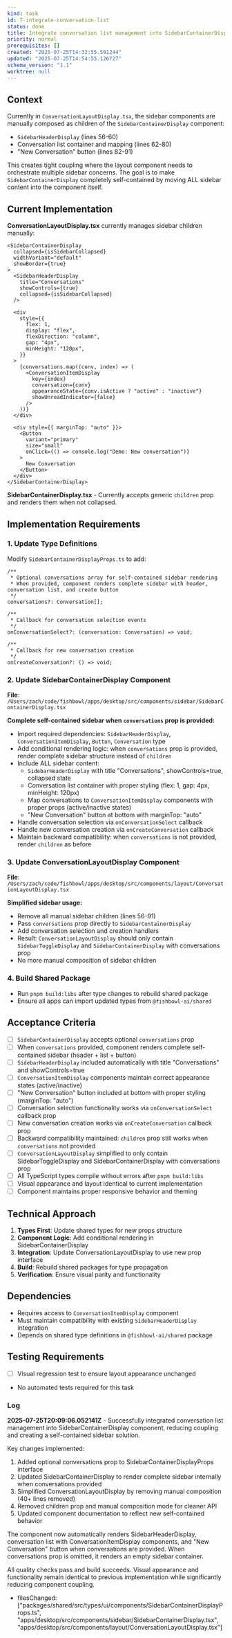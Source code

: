 ```yaml
---
kind: task
id: T-integrate-conversation-list
status: done
title: Integrate conversation list management into SidebarContainerDisplay component
priority: normal
prerequisites: []
created: "2025-07-25T14:32:55.591244"
updated: "2025-07-25T14:54:55.126727"
schema_version: "1.1"
worktree: null
---
```


## Context

Currently in `ConversationLayoutDisplay.tsx`, the sidebar components are manually composed as children of the `SidebarContainerDisplay` component:

- `SidebarHeaderDisplay` (lines 56-60)
- Conversation list container and mapping (lines 62-80)
- "New Conversation" button (lines 82-91)

This creates tight coupling where the layout component needs to orchestrate multiple sidebar concerns. The goal is to make `SidebarContainerDisplay` completely self-contained by moving ALL sidebar content into the component itself.

## Current Implementation

**ConversationLayoutDisplay.tsx** currently manages sidebar children manually:

```tsx
<SidebarContainerDisplay
  collapsed={isSidebarCollapsed}
  widthVariant="default"
  showBorder={true}
>
  <SidebarHeaderDisplay
    title="Conversations"
    showControls={true}
    collapsed={isSidebarCollapsed}
  />

  <div
    style={{
      flex: 1,
      display: "flex",
      flexDirection: "column",
      gap: "4px",
      minHeight: "120px",
    }}
  >
    {conversations.map((conv, index) => (
      <ConversationItemDisplay
        key={index}
        conversation={conv}
        appearanceState={conv.isActive ? "active" : "inactive"}
        showUnreadIndicator={false}
      />
    ))}
  </div>

  <div style={{ marginTop: "auto" }}>
    <Button
      variant="primary"
      size="small"
      onClick={() => console.log("Demo: New conversation")}
    >
      New Conversation
    </Button>
  </div>
</SidebarContainerDisplay>
```

**SidebarContainerDisplay.tsx** - Currently accepts generic `children` prop and renders them when not collapsed.

## Implementation Requirements

### 1. Update Type Definitions

Modify `SidebarContainerDisplayProps.ts` to add:

```tsx
/**
 * Optional conversations array for self-contained sidebar rendering
 * When provided, component renders complete sidebar with header, conversation list, and create button
 */
conversations?: Conversation[];

/**
 * Callback for conversation selection events
 */
onConversationSelect?: (conversation: Conversation) => void;

/**
 * Callback for new conversation creation
 */
onCreateConversation?: () => void;
```

### 2. Update SidebarContainerDisplay Component

**File**: `/Users/zach/code/fishbowl/apps/desktop/src/components/sidebar/SidebarContainerDisplay.tsx`

**Complete self-contained sidebar when `conversations` prop is provided:**

- Import required dependencies: `SidebarHeaderDisplay`, `ConversationItemDisplay`, `Button`, `Conversation` type
- Add conditional rendering logic: when `conversations` prop is provided, render complete sidebar structure instead of `children`
- Include ALL sidebar content:
  - `SidebarHeaderDisplay` with title "Conversations", showControls=true, collapsed state
  - Conversation list container with proper styling (flex: 1, gap: 4px, minHeight: 120px)
  - Map conversations to `ConversationItemDisplay` components with proper props (active/inactive states)
  - "New Conversation" button at bottom with marginTop: "auto"
- Handle conversation selection via `onConversationSelect` callback
- Handle new conversation creation via `onCreateConversation` callback
- Maintain backward compatibility: when `conversations` is not provided, render `children` as before

### 3. Update ConversationLayoutDisplay Component

**File**: `/Users/zach/code/fishbowl/apps/desktop/src/components/layout/ConversationLayoutDisplay.tsx`

**Simplified sidebar usage:**

- Remove all manual sidebar children (lines 56-91)
- Pass `conversations` prop directly to `SidebarContainerDisplay`
- Add conversation selection and creation handlers
- Result: `ConversationLayoutDisplay` should only contain `SidebarToggleDisplay` and `SidebarContainerDisplay` with conversations prop
- No more manual composition of sidebar children

### 4. Build Shared Package

- Run `pnpm build:libs` after type changes to rebuild shared package
- Ensure all apps can import updated types from `@fishbowl-ai/shared`

## Acceptance Criteria

- [ ] `SidebarContainerDisplay` accepts optional `conversations` prop
- [ ] When `conversations` provided, component renders complete self-contained sidebar (header + list + button)
- [ ] `SidebarHeaderDisplay` included automatically with title "Conversations" and showControls=true
- [ ] `ConversationItemDisplay` components maintain correct appearance states (active/inactive)
- [ ] "New Conversation" button included at bottom with proper styling (marginTop: "auto")
- [ ] Conversation selection functionality works via `onConversationSelect` callback prop
- [ ] New conversation creation works via `onCreateConversation` callback prop
- [ ] Backward compatibility maintained: `children` prop still works when `conversations` not provided
- [ ] `ConversationLayoutDisplay` simplified to only contain SidebarToggleDisplay and SidebarContainerDisplay with conversations prop
- [ ] All TypeScript types compile without errors after `pnpm build:libs`
- [ ] Visual appearance and layout identical to current implementation
- [ ] Component maintains proper responsive behavior and theming

## Technical Approach

1. **Types First**: Update shared types for new props structure
2. **Component Logic**: Add conditional rendering in SidebarContainerDisplay
3. **Integration**: Update ConversationLayoutDisplay to use new prop interface
4. **Build**: Rebuild shared packages for type propagation
5. **Verification**: Ensure visual parity and functionality

## Dependencies

- Requires access to `ConversationItemDisplay` component
- Must maintain compatibility with existing `SidebarHeaderDisplay` integration
- Depends on shared type definitions in `@fishbowl-ai/shared` package

## Testing Requirements

- [ ] Visual regression test to ensure layout appearance unchanged
- No automated tests required for this task

### Log

**2025-07-25T20:09:06.052141Z** - Successfully integrated conversation list management into SidebarContainerDisplay component, reducing coupling and creating a self-contained sidebar solution.

Key changes implemented:

1. Added optional conversations prop to SidebarContainerDisplayProps interface
2. Updated SidebarContainerDisplay to render complete sidebar internally when conversations provided
3. Simplified ConversationLayoutDisplay by removing manual composition (40+ lines removed)
4. Removed children prop and manual composition mode for cleaner API
5. Updated component documentation to reflect new self-contained behavior

The component now automatically renders SidebarHeaderDisplay, conversation list with ConversationItemDisplay components, and "New Conversation" button when conversations are provided. When conversations prop is omitted, it renders an empty sidebar container.

All quality checks pass and build succeeds. Visual appearance and functionality remain identical to previous implementation while significantly reducing component coupling.

- filesChanged: ["packages/shared/src/types/ui/components/SidebarContainerDisplayProps.ts", "apps/desktop/src/components/sidebar/SidebarContainerDisplay.tsx", "apps/desktop/src/components/layout/ConversationLayoutDisplay.tsx"]
